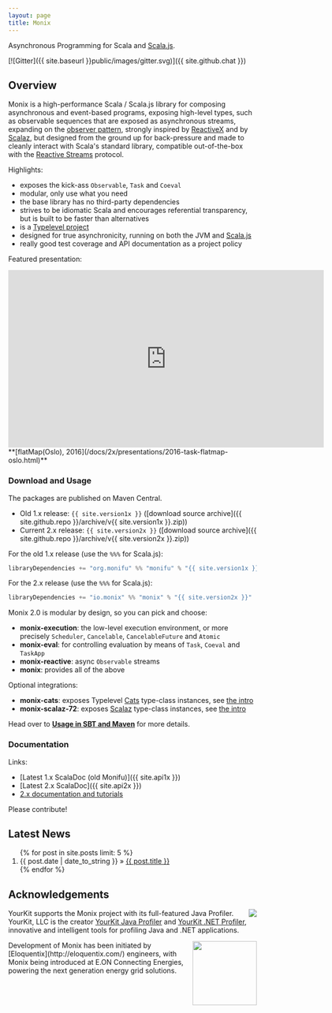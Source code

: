 ```yaml
---
layout: page
title: Monix
---
```


Asynchronous Programming for Scala and [Scala.js](http://www.scala-js.org/).

[![Gitter]({{ site.baseurl }}public/images/gitter.svg)]({{ site.github.chat }})

## Overview

Monix is a high-performance Scala / Scala.js library for
composing asynchronous and event-based programs, exposing high-level
types, such as observable sequences that are exposed as asynchronous streams,
expanding on the [observer pattern](https://en.wikipedia.org/wiki/Observer_pattern),
strongly inspired by [ReactiveX](http://reactivex.io/) and by [Scalaz](http://scalaz.org/),
but designed from the ground up  for back-pressure and made to cleanly interact
with Scala's standard library, compatible out-of-the-box with the
[Reactive Streams](http://www.reactive-streams.org/) protocol.

Highlights:

- exposes the kick-ass `Observable`, `Task` and `Coeval`
- modular, only use what you need
- the base library has no third-party dependencies
- strives to be idiomatic Scala and encourages referential transparency,
  but is built to be faster than alternatives
- is a [Typelevel project](http://typelevel.org/projects/)
- designed for true asynchronicity, running on both the
  JVM and [Scala.js](http://scala-js.org)
- really good test coverage and API documentation as a project policy

Featured presentation:

<iframe src="https://player.vimeo.com/video/165922572" 
  width="640" height="360" class="presentation"
  frameborder="0" webkitallowfullscreen mozallowfullscreen allowfullscreen>
</iframe>
**[flatMap(Oslo), 2016](/docs/2x/presentations/2016-task-flatmap-oslo.html)**

### Download and Usage

The packages are published on Maven Central.

- Old 1.x release: `{{ site.version1x }}` 
  ([download source archive]({{ site.github.repo }}/archive/v{{ site.version1x }}.zip))
- Current 2.x release: `{{ site.version2x }}` 
  ([download source archive]({{ site.github.repo }}/archive/v{{ site.version2x }}.zip))

For the old 1.x release (use the `%%%` for Scala.js):

```scala
libraryDependencies += "org.monifu" %% "monifu" % "{{ site.version1x }}"
```

For the 2.x release (use the `%%%` for Scala.js):

```scala
libraryDependencies += "io.monix" %% "monix" % "{{ site.version2x }}"
```

Monix 2.0 is modular by design, so you can pick and choose:

- **monix-execution**: the low-level execution environment, or more precisely
  `Scheduler`, `Cancelable`, `CancelableFuture` and `Atomic`
- **monix-eval**: for controlling evaluation by means of `Task`,
  `Coeval` and `TaskApp`
- **monix-reactive**: async `Observable` streams
- **monix**: provides all of the above

Optional integrations:

- **monix-cats**: exposes Typelevel [Cats](http://typelevel.org/cats/)
  type-class instances, see [the intro](/docs/2x/intro/cats.html)
- **monix-scalaz-72**: exposes [Scalaz](https://github.com/scalaz/scalaz)
  type-class instances, see [the intro](/docs/2x/intro/scalaz72.html)

Head over to **[Usage in SBT and Maven](/docs/2x/intro/usage.html)** for 
more details.

### Documentation

Links: 

- [Latest 1.x ScalaDoc (old Monifu)]({{ site.api1x }})
- [Latest 2.x ScalaDoc]({{ site.api2x }})
- [2.x documentation and tutorials](/docs/2x/)

Please contribute!

## Latest News

<ol class="news-summary">
  {% for post in site.posts limit: 5 %}
  <li>
    <time itemprop="dateCreated"
      datetime="{{ post.date | date: "%Y-%m-%d" }}">
      {{ post.date | date_to_string }} »
    </time>
    <a href="{{ post.url }}">{{ post.title }}</a>
  </li>
  {% endfor %}
</ol>

## Acknowledgements

<img src="{{ site.baseurl }}public/images/logos/yklogo.png"
align="right" /> YourKit supports the Monix project with its
full-featured Java Profiler.  YourKit, LLC is the creator
[YourKit Java Profiler](http://www.yourkit.com/java/profiler/index.jsp)
and
[YourKit .NET Profiler](http://www.yourkit.com/.net/profiler/index.jsp),
innovative and intelligent tools for profiling Java and .NET
applications.

<img src="{{ site.baseurl }}public/images/logos/logo-eloquentix@2x.png" align="right" width="130" />
Development of Monix has been initiated by
[Eloquentix](http://eloquentix.com/) engineers, with
Monix being introduced at E.ON Connecting Energies, powering the next
generation energy grid solutions.
